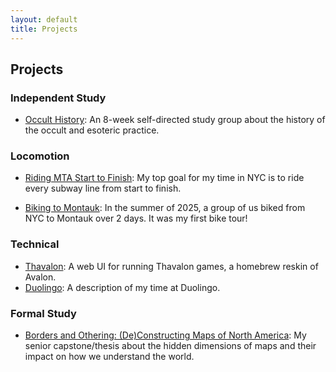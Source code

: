 ```yaml
---
layout: default
title: Projects
---
```


## Projects

### Independent Study

- [Occult History](#content/projects/occult-history): An 8-week self-directed study group about the history of the occult and esoteric practice.

### Locomotion

- [Riding MTA Start to Finish](#content/projects/mta-riding-start-finish): My top goal for my time in NYC is to ride every subway line from start to finish.

- [Biking to Montauk](#content/projects/biking-montauk): In the summer of 2025, a group of us biked from NYC to Montauk over 2 days. It was my first bike tour!

### Technical

- [Thavalon](#content/projects/thavalon): A web UI for running Thavalon games, a homebrew reskin of Avalon.
- [Duolingo](#content/projects/duolingo): A description of my time at Duolingo.

### Formal Study

- [Borders and Othering: (De)Constructing Maps of North America](#content/projects/borders-and-othering): My senior capstone/thesis about the hidden dimensions of maps and their impact on how we understand the world.